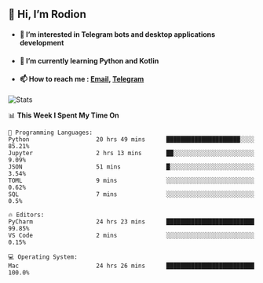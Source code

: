 ## 👋 Hi, I’m Rodion
- #### 👀 I’m interested in Telegram bots and desktop applications development
- #### 🌱 I’m currently learning Python and Kotlin
- #### 📫 How to reach me : [Email](mailto:me@lavn.ml), [Telegram](https://t.me/fast_geek)

![Stats](https://github-readme-stats.vercel.app/api?username=fast-geek&show_icons=true&theme=github_dark&hide_border=true&hide=issues&count_private=true&layout=compact)


<!--START_SECTION:waka-->
📊 **This Week I Spent My Time On** 

```text
💬 Programming Languages: 
Python                   20 hrs 49 mins      █████████████████████░░░░   85.21% 
Jupyter                  2 hrs 13 mins       ██░░░░░░░░░░░░░░░░░░░░░░░   9.09% 
JSON                     51 mins             █░░░░░░░░░░░░░░░░░░░░░░░░   3.54% 
TOML                     9 mins              ░░░░░░░░░░░░░░░░░░░░░░░░░   0.62% 
SQL                      7 mins              ░░░░░░░░░░░░░░░░░░░░░░░░░   0.5%

🔥 Editors: 
PyCharm                  24 hrs 23 mins      █████████████████████████   99.85% 
VS Code                  2 mins              ░░░░░░░░░░░░░░░░░░░░░░░░░   0.15%

💻 Operating System: 
Mac                      24 hrs 26 mins      █████████████████████████   100.0%

```


<!--END_SECTION:waka-->
